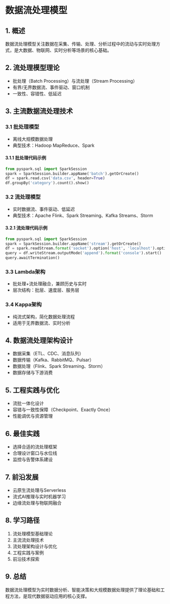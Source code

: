 # 数据流处理模型

## 1. 概述

数据流处理模型关注数据在采集、传输、处理、分析过程中的流动与实时处理方式，是大数据、物联网、实时分析等场景的核心基础。

## 2. 流处理模型理论

- 批处理（Batch Processing）与流处理（Stream Processing）
- 有界/无界数据流、事件驱动、窗口机制
- 一致性、容错性、低延迟

## 3. 主流数据流处理技术

### 3.1 批处理模型

- 离线大规模数据处理
- 典型技术：Hadoop MapReduce、Spark

#### 3.1.1 批处理代码示例

```python
from pyspark.sql import SparkSession
spark = SparkSession.builder.appName('batch').getOrCreate()
df = spark.read.csv('data.csv', header=True)
df.groupBy('category').count().show()
```

### 3.2 流处理模型

- 实时数据流、事件驱动、低延迟
- 典型技术：Apache Flink、Spark Streaming、Kafka Streams、Storm

#### 3.2.1 流处理代码示例

```python
from pyspark.sql import SparkSession
spark = SparkSession.builder.appName('stream').getOrCreate()
df = spark.readStream.format('socket').option('host', 'localhost').option('port', 9999).load()
query = df.writeStream.outputMode('append').format('console').start()
query.awaitTermination()
```

### 3.3 Lambda架构

- 批处理+流处理融合，兼顾历史与实时
- 层次结构：批层、速度层、服务层

### 3.4 Kappa架构

- 纯流式架构，简化数据处理流程
- 适用于无界数据流、实时分析

## 4. 数据流处理架构设计

- 数据采集（ETL、CDC、消息队列）
- 数据传输（Kafka、RabbitMQ、Pulsar）
- 数据处理（Flink、Spark Streaming、Storm）
- 数据存储与下游消费

## 5. 工程实践与优化

- 流批一体化设计
- 容错与一致性保障（Checkpoint、Exactly Once）
- 性能调优与资源管理

## 6. 最佳实践

- 选择合适的流处理框架
- 合理设计窗口与水位线
- 监控与告警体系建设

## 7. 前沿发展

- 云原生流处理与Serverless
- 流式AI推理与实时机器学习
- 边缘流处理与物联网融合

## 8. 学习路径

1. 流处理模型基础理论
2. 主流流处理技术
3. 流处理架构设计与优化
4. 工程实践与案例
5. 前沿技术探索

## 9. 总结

数据流处理模型为实时数据分析、智能决策和大规模数据处理提供了理论基础和工程方法，是现代数据驱动应用的核心支撑。
